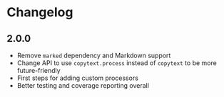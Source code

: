 # Changelog

## 2.0.0

- Remove `marked` dependency and Markdown support
- Change API to use `copytext.process` instead of `copytext` to be more future-friendly
- First steps for adding custom processors
- Better testing and coverage reporting overall
